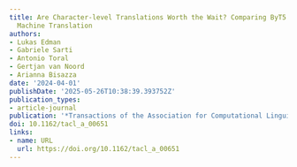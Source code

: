 ```yaml
---
title: Are Character-level Translations Worth the Wait? Comparing ByT5 and mT5 for
  Machine Translation
authors:
- Lukas Edman
- Gabriele Sarti
- Antonio Toral
- Gertjan van Noord
- Arianna Bisazza
date: '2024-04-01'
publishDate: '2025-05-26T10:38:39.393752Z'
publication_types:
- article-journal
publication: '*Transactions of the Association for Computational Linguistics*'
doi: 10.1162/tacl_a_00651
links:
- name: URL
  url: https://doi.org/10.1162/tacl_a_00651
---
```

